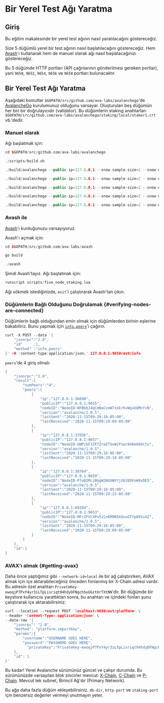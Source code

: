 # Bir Yerel Test Ağı Yaratma

## Giriş

Bu eğitim makalesinde bir yerel test ağının nasıl yaratılacağını göstereceğiz.

Size 5 düğümlü yerel bir test ağının nasıl başlatılacağını göstereceğiz. Hem [Avash](../../tools/avash.md)'ı kullanarak hem de manuel olarak ağı nasıl başlatacağınızı göstereceğiz.

Bu 5 düğümde HTTP portları \(API çağrılarının gönderilmesi gereken portlar\), yani `9650`, `9652`, `9654`, `9656` ve `9658` portları bulunacaktır.

## Bir Yerel Test Ağı Yaratma

Aşağıdaki komutlar `$GOPATH/src/github.com/ava-labs/avalanchego`'de [AvalancheGo](../nodes-and-staking/run-avalanche-node.md#download-avalanchego) kurulumunuz olduğunu varsayar. Oluşturulan beş düğümün her biri bir doğrulayıcıdır \(validator\). Bu düğümlerin staking anahtarları `$GOPATH/src/github.com/ava-labs/avalanchego/staking/local/staker1.crt` vb.'dedir.

### Manuel olarak

Ağı başlatmak için:

```cpp
cd $GOPATH/src/github.com/ava-labs/avalanchego
```

```cpp
./scripts/build.sh
```

```cpp
./build/avalanchego --public-ip=127.0.0.1 --snow-sample-size=2 --snow-quorum-size=2 --http-port=9650 --staking-port=9651 --db-dir=db/node1 --staking-enabled=true --network-id=local --bootstrap-ips= --staking-tls-cert-file=$(pwd)/staking/local/staker1.crt --staking-tls-key-file=$(pwd)/staking/local/staker1.key
```

```cpp
./build/avalanchego --public-ip=127.0.0.1 --snow-sample-size=2 --snow-quorum-size=2 --http-port=9652 --staking-port=9653 --db-dir=db/node2 --staking-enabled=true --network-id=local --bootstrap-ips=127.0.0.1:9651 --bootstrap-ids=NodeID-7Xhw2mDxuDS44j42TCB6U5579esbSt3Lg --staking-tls-cert-file=$(pwd)/staking/local/staker2.crt --staking-tls-key-file=$(pwd)/staking/local/staker2.key
```

```cpp
./build/avalanchego --public-ip=127.0.0.1 --snow-sample-size=2 --snow-quorum-size=2 --http-port=9654 --staking-port=9655 --db-dir=db/node3 --staking-enabled=true --network-id=local --bootstrap-ips=127.0.0.1:9651 --bootstrap-ids=NodeID-7Xhw2mDxuDS44j42TCB6U5579esbSt3Lg --staking-tls-cert-file=$(pwd)/staking/local/staker3.crt --staking-tls-key-file=$(pwd)/staking/local/staker3.key
```

```cpp
./build/avalanchego --public-ip=127.0.0.1 --snow-sample-size=2 --snow-quorum-size=2 --http-port=9656 --staking-port=9657 --db-dir=db/node4 --staking-enabled=true --network-id=local --bootstrap-ips=127.0.0.1:9651 --bootstrap-ids=NodeID-7Xhw2mDxuDS44j42TCB6U5579esbSt3Lg --staking-tls-cert-file=$(pwd)/staking/local/staker4.crt --staking-tls-key-file=$(pwd)/staking/local/staker4.key
```

```cpp
./build/avalanchego --public-ip=127.0.0.1 --snow-sample-size=2 --snow-quorum-size=2 --http-port=9658 --staking-port=9659 --db-dir=db/node5 --staking-enabled=true --network-id=local --bootstrap-ips=127.0.0.1:9651 --bootstrap-ids=NodeID-7Xhw2mDxuDS44j42TCB6U5579esbSt3Lg --staking-tls-cert-file=$(pwd)/staking/local/staker5.crt --staking-tls-key-file=$(pwd)/staking/local/staker5.key
```

### Avash ile

[Avash](../../tools/avash.md)'ı kurduğunuzu varsayıyoruz.

Avash'ı açmak için:

```cpp
cd $GOPATH/src/github.com/ava-labs/avash
```

```cpp
go build
```

```cpp
./avash
```

Şimdi Avash'tayız. Ağı başlatmak için:

```cpp
runscript scripts/five_node_staking.lua
```

Ağı sökmek istediğinizde, `exit`'i çalıştırarak Avash'tan çıkın.

### Düğümlerin Bağlı Olduğunu Doğrulamak {#verifying-nodes-are-connected}

Düğümlerin bağlı olduğundan emin olmak için düğümlerden birinin eşlerine bakabiliriz. Bunu yapmak için [`info.peers`](../../avalanchego-apis/info-api.md#infopeers)'i çağırın.

```cpp
curl -X POST --data '{
    "jsonrpc":"2.0",
    "id"     :1,
    "method" :"info.peers"
}' -H 'content-type:application/json;' 127.0.0.1:9650/ext/info
```

`peers`'de 4 giriş olmalı:

```cpp
{
    "jsonrpc":"2.0",
    "result":{
        "numPeers":"4",
        "peers":[
            {
                "ip":"127.0.0.1:36698",
                "publicIP":"127.0.0.1:9655",
                "nodeID":"NodeID-NFBbbJ4qCmNaCzeW7sxErhvWqvEQMnYcN",
                "version":"avalanche/1.0.5",
                "lastSent":"2020-11-15T09:29:16-05:00",
                "lastReceived":"2020-11-15T09:29:09-05:00"
            },
            {
                "ip":"127.0.0.1:37036",
                "publicIP":"127.0.0.1:9657",
                "nodeID":"NodeID-GWPcbFJZFfZreETSoWjPimr846mXEKCtu",
                "version":"avalanche/1.0.5",
                "lastSent":"2020-11-15T09:29:16-05:00",
                "lastReceived":"2020-11-15T09:29:18-05:00"
            },
            {
                "ip":"127.0.0.1:38764",
                "publicIP":"127.0.0.1:9659",
                "nodeID":"NodeID-P7oB2McjBGgW2NXXWVYjV8JEDFoW9xDE5",
                "version":"avalanche/1.0.5",
                "lastSent":"2020-11-15T09:29:16-05:00",
                "lastReceived":"2020-11-15T09:29:15-05:00"
            },
            {
                "ip":"127.0.0.1:60194",
                "publicIP":"127.0.0.1:9653",
                "nodeID":"NodeID-MFrZFVCXPv5iCn6M9K6XduxGTYp891xXZ",
                "version":"avalanche/1.0.5",
                "lastSent":"2020-11-15T09:29:16-05:00",
                "lastReceived":"2020-11-15T09:29:09-05:00"
            }
        ]
    },
    "id":1
}
```

### AVAX'ı almak {#getting-avax}

Daha önce yaptığımız gibi `--network-id=local` ile bir ağ çalıştırırken, AVAX almak için içe aktarabileceğiniz önceden fonlanmış bir X-Chain adresi vardır. Bu adresin özel anahtarı `PrivateKey-ewoqjP7PxY4yr3iLTpLisriqt94hdyDFNgchSxGGztUrTXtNN`'dir. Bir düğümde bir keystore kullanıcısı yarattıktan sonra, bu anahtarı ve içindeki fonları şunu çalıştırarak içe aktarabilirsiniz:

```cpp
curl --location --request POST 'localhost:9650/ext/platform' \
--header 'Content-Type: application/json' \
--data-raw '{
    "jsonrpc": "2.0",
    "method": "platform.importKey",
    "params":{
        "username":"USERNAME GOES HERE",
        "password":"PASSWORD GOES HERE",
          "privateKey":"PrivateKey-ewoqjP7PxY4yr3iLTpLisriqt94hdyDFNgchSxGGztUrTXtNN"
    },
    "id": 1
}'
```

Bu kadar! Yerel Avalanche sürümünüz güncel ve çalışır durumda. Bu sürümünüzde varsayılan blok zincirler mevcut: [X-Chain](../../../learn/platform-overview/README.md#exchange-chain-x-chain), [C-Chain](../../../learn/platform-overview/README.md#contract-chain-c-chain) ve [P-Chain](../../../learn/platform-overview/README.md#platform-chain-p-chain). Mevcut tek subnet, Birincil Ağ'dır \(Primary Network\).

Bu ağa daha fazla düğüm ekleyebilirsiniz. `db-dir`, `http-port` ve `staking-port` için benzersiz değerler vermeyi unutmayın yeter.

